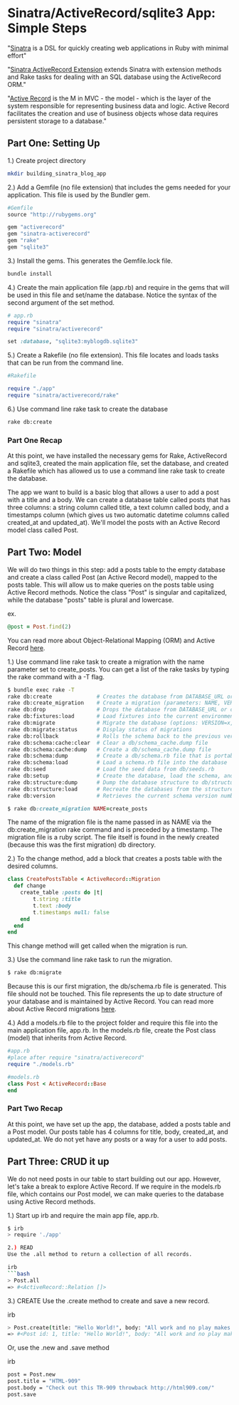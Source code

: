 # Sinatra/ActiveRecord/sqlite3 App: Simple Steps

"<a href="http://www.sinatrarb.com/intro.html">Sinatra</a> is a DSL for quickly creating web applications in Ruby with minimal effort"

"<a href="https://github.com/janko-m/sinatra-activerecord">Sinatra ActiveRecord Extension</a> extends Sinatra with extension methods and Rake tasks for dealing with an SQL database using the ActiveRecord ORM."

"<a href="http://guides.rubyonrails.org/active_record_basics.html">Active Record</a> is the M in MVC - the model - which is the layer of the system responsible for representing business data and logic. Active Record facilitates the creation and use of business objects whose data requires persistent storage to a database."

## Part One: Setting Up

1.) Create project directory

```bash
mkdir building_sinatra_blog_app
```

2.) Add a Gemfile (no file extension) that includes the gems needed for your application. This file is used by the Bundler gem.

```ruby
#Gemfile
source "http://rubygems.org"

gem "activerecord"
gem "sinatra-activerecord"
gem "rake"
gem "sqlite3"
```

3.) Install the gems. This generates the Gemfile.lock file. 

```bash
bundle install
```

4.) Create the main application file (app.rb) and require in the gems that will be used in this file and set/name the database. Notice the syntax of the second argument of the set method. 

```ruby
# app.rb
require "sinatra"
require "sinatra/activerecord"

set :database, "sqlite3:myblogdb.sqlite3"
```

5.) Create a Rakefile (no file extension). This file locates and loads tasks that can be run from the command line.

```ruby
#Rakefile

require "./app"
require "sinatra/activerecord/rake"
```

6.) Use command line rake task to create the database

```bash
rake db:create
```

### Part One Recap
At this point, we have installed the necessary gems for Rake, ActiveRecord and sqlite3, created the main application file, set the database, and created a Rakefile which has allowed us to use a command line rake task to create the database.

The app we want to build is a basic blog that allows a user to add a post with a title and a body. We can create a database table called posts that has three columns: a string column called title, a text column called body, and a timestamps column (which gives us two automatic datetime columns called created_at and updated_at). We'll model the posts with an Active Record model class called Post. 

## Part Two: Model

We will do two things in this step: add a posts table to the empty database and create a class called Post (an Active Record model), mapped to the posts table. This will allow us to make queries on the posts table using Active Record methods. Notice the class "Post" is singular and capitalized, while the database "posts" table is plural and lowercase.

ex.
```ruby
@post = Post.find(2)
```

You can read more about Object-Relational Mapping (ORM) and Active Record <a href="http://guides.rubyonrails.org/active_record_basics.html">here</a>. 

1.) Use command line rake task to create a migration with the name parameter set to create_posts. You can get a list of the rake tasks by typing the rake command with a -T flag. 

```bash
$ bundle exec rake -T
rake db:create              # Creates the database from DATABASE_URL or con...
rake db:create_migration    # Create a migration (parameters: NAME, VERSION)
rake db:drop                # Drops the database from DATABASE_URL or confi...
rake db:fixtures:load       # Load fixtures into the current environment's ...
rake db:migrate             # Migrate the database (options: VERSION=x, VER...
rake db:migrate:status      # Display status of migrations
rake db:rollback            # Rolls the schema back to the previous version...
rake db:schema:cache:clear  # Clear a db/schema_cache.dump file
rake db:schema:cache:dump   # Create a db/schema_cache.dump file
rake db:schema:dump         # Create a db/schema.rb file that is portable a...
rake db:schema:load         # Load a schema.rb file into the database
rake db:seed                # Load the seed data from db/seeds.rb
rake db:setup               # Create the database, load the schema, and ini...
rake db:structure:dump      # Dump the database structure to db/structure.sql
rake db:structure:load      # Recreate the databases from the structure.sql...
rake db:version             # Retrieves the current schema version number
```

```ruby
$ rake db:create_migration NAME=create_posts
```

The name of the migration file is the name passed in as NAME via the db:create_migration rake command and is preceded by a timestamp. The migration file is a ruby script. The file itself is found in the newly created (because this was the first migration) db directory.


2.) To the change method, add a block that creates a  posts table with the desired columns. 

```ruby
class CreatePostsTable < ActiveRecord::Migration
  def change
    create_table :posts do |t|
        t.string :title
        t.text :body
        t.timestamps null: false
    end
  end
end
```

This change method will get called when the migration is run.

3.) Use the command line rake task to run the migration.

```bash
$ rake db:migrate
```

Because this is our first migration, the db/schema.rb file is generated. This file should not be touched. This file represents the up to date structure of your database and is maintained by Active Record. You can read more about Active Record migrations <a href="http://guides.rubyonrails.org/active_record_migrations.html">here</a>. 

4.) Add a models.rb file to the project folder and require this file into the main application file, app.rb. In the models.rb file, create the Post class (model) that inherits from Active Record.

```ruby
#app.rb 
#place after require "sinatra/activerecord"  
require "./models.rb"
```

```ruby
#models.rb
class Post < ActiveRecord::Base
end
```
### Part Two Recap

At this point, we have set up the app, the database, added a posts table and a Post model. Our posts table has 4 columns for title, body, created_at, and updated_at. We do not yet have any posts or a way for a user to add posts. 

## Part Three: CRUD it up

We do not need posts in our table to start building out our app. However, let's take a break to explore Active Record. If we require in the models.rb file, which contains our Post model, we can make queries to the database using Active Record methods. 


1.) Start up irb and require the main app file, app.rb.

```bash
$ irb
> require './app'

2.) READ
Use the .all method to return a collection of all records. 

irb
```bash
> Post.all
=> #<ActiveRecord::Relation []>
```

3.) CREATE
Use the .create method to create and save a new record.

irb
```bash
> Post.create(title: "Hello World!", body: "All work and no play makes Jack a dull boy") 
=> #<Post id: 1, title: "Hello World!", body: "All work and no play makes Jack a dull boy", created_at: "2015-12-21 01:56:01", updated_at: "2015-12-21 01:56:01">
```

Or, use the .new and .save method 

irb
```bash
post = Post.new
post.title = "HTML-909"
post.body = "Check out this TR-909 throwback http://html909.com/"
post.save
```



